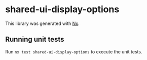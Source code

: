 # shared-ui-display-options

This library was generated with [Nx](https://nx.dev).

## Running unit tests

Run `nx test shared-ui-display-options` to execute the unit tests.
